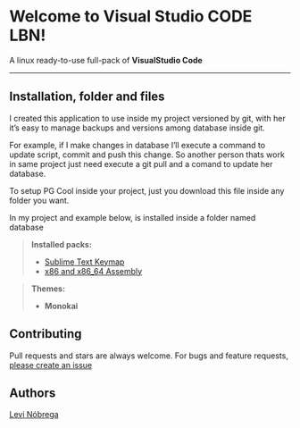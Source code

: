 <h1 id="welcome-to-pg-cool">Welcome to Visual Studio CODE LBN!</h1>

<p>A linux ready-to-use full-pack of <strong>VisualStudio Code</strong></p>

<hr>



<h2 id="installation-folder-and-files">Installation, folder and files</h2>

<p>I created this application to use inside my project versioned by git, with her it’s easy to manage backups and versions among database inside git.</p>

<p>For example, if I make changes in database I’ll execute a command to update script, commit and push this change. So another person thats work in same project just need execute a git pull and a comand to update her database.</p>

<p>To setup PG Cool inside your project, just you download this file inside any folder you want.</p>

<p>In my project and example below, is installed inside a folder named database</p>

<blockquote>
  <p><strong>Installed packs:</strong></p>
  <ul>
  <li><a href="https://marketplace.visualstudio.com/items?itemName=ms-vscode.sublime-keybindings">Sublime Text Keymap</a></li>
  <li><a href="https://marketplace.visualstudio.com/items?itemName=13xforever.language-x86-64-assembly">x86 and x86_64 Assembly</a></li>
  </ul>
</blockquote>

<blockquote>
  <p><strong>Themes:</strong></p>
  <ul>
  <li><strong>Monokai</strong></li>
  </ul>
</blockquote>
<h2 id="contributing">Contributing</h2>

<p>Pull requests and stars are always welcome. For bugs and feature requests, <a href="https://github.com/levibn/linuxvs">please create an issue</a></p>



<h2 id="authors">Authors</h2>

<p><a href="http://levinobrega.com">Levi Nóbrega</a></p>